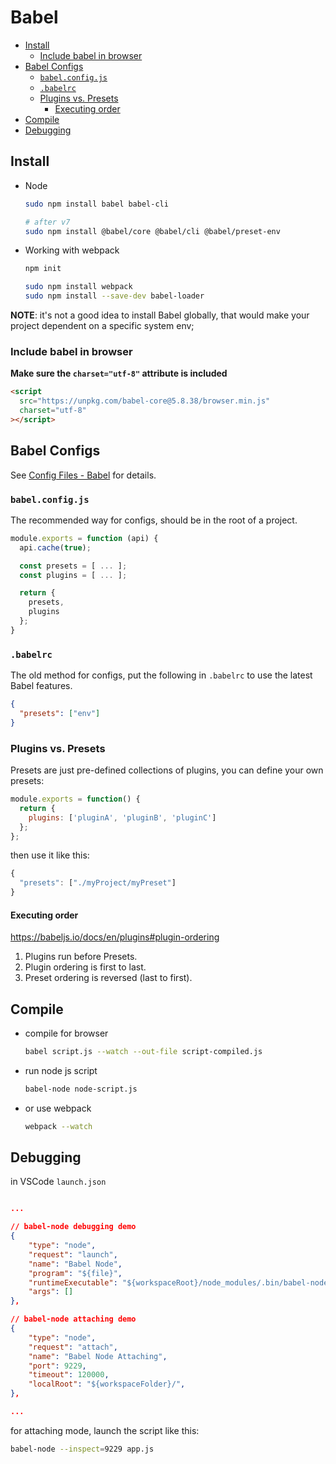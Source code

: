 # Babel

- [Install](#install)
  - [Include babel in browser](#include-babel-in-browser)
- [Babel Configs](#babel-configs)
  - [`babel.config.js`](#babelconfigjs)
  - [`.babelrc`](#babelrc)
  - [Plugins vs. Presets](#plugins-vs-presets)
    - [Executing order](#executing-order)
- [Compile](#compile)
- [Debugging](#debugging)

## Install

- Node

  ```bash
  sudo npm install babel babel-cli

  # after v7
  sudo npm install @babel/core @babel/cli @babel/preset-env
  ```

- Working with webpack

  ```bash
  npm init

  sudo npm install webpack
  sudo npm install --save-dev babel-loader
  ```

**NOTE**: it's not a good idea to install Babel globally, that would make your project dependent on a specific system env;

### Include babel in browser

**Make sure the `charset="utf-8"` attribute is included**

```html
<script
  src="https://unpkg.com/babel-core@5.8.38/browser.min.js"
  charset="utf-8"
></script>
```

## Babel Configs

See [Config Files - Babel](https://babeljs.io/docs/en/config-files) for details.

### `babel.config.js`

The recommended way for configs, should be in the root of a project.

```js
module.exports = function (api) {
  api.cache(true);

  const presets = [ ... ];
  const plugins = [ ... ];

  return {
    presets,
    plugins
  };
}
```

### `.babelrc`

The old method for configs, put the following in `.babelrc` to use the latest Babel features.

```json
{
  "presets": ["env"]
}
```

### Plugins vs. Presets

Presets are just pre-defined collections of plugins, you can define your own presets:

```js
module.exports = function() {
  return {
    plugins: ['pluginA', 'pluginB', 'pluginC']
  };
};
```

then use it like this:

```js
{
  "presets": ["./myProject/myPreset"]
}
```

#### Executing order

https://babeljs.io/docs/en/plugins#plugin-ordering

1. Plugins run before Presets.
1. Plugin ordering is first to last.
1. Preset ordering is reversed (last to first).

## Compile

- compile for browser

  ```bash
  babel script.js --watch --out-file script-compiled.js
  ```

- run node js script

  ```bash
  babel-node node-script.js
  ```

- or use webpack

  ```bash
  webpack --watch
  ```

## Debugging

in VSCode `launch.json`

```json

...

// babel-node debugging demo
{
    "type": "node",
    "request": "launch",
    "name": "Babel Node",
    "program": "${file}",
    "runtimeExecutable": "${workspaceRoot}/node_modules/.bin/babel-node",
    "args": []
},

// babel-node attaching demo
{
    "type": "node",
    "request": "attach",
    "name": "Babel Node Attaching",
    "port": 9229,
    "timeout": 120000,
    "localRoot": "${workspaceFolder}/",
},

...

```

for attaching mode, launch the script like this:

```bash
babel-node --inspect=9229 app.js
```
